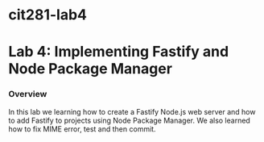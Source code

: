 # cit281-lab4

# Lab 4: Implementing Fastify and Node Package Manager

### Overview
In this lab we learning how to create a Fastify Node.js web server and how to add Fastify to projects using Node Package Manager. We also learned how to fix MIME error, test and then commit.
